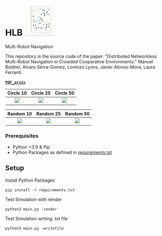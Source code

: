 # HLB         <img src="videos/tud.gif" width="100" height="100"/>

Multi-Robot Navigation

This repository is the source code of the paper: 
"Distributed Networkless Multi-Robot Navigation in Crowded Cooperative Environments."
Manuel Boldrer, Alvaro Serra-Gomez, Lorenzo Lyons, Javier Alonso-Mora, Laura Ferranti.

**[`PDF_arxiv`](https://arxiv.org/pdf/????)** 

Circle 10                   |   Circle 25       | Circle 50 
:-------------------------:|:-------------------------:|:-------------------------:
![](videos/a)  | ![](videos/a) | ![](videos/a)

Random 10                  | Random 25          | Random 50 
:-------------------------:|:-------------------------:|:-------------------------:
![](videos/a) | ![](videos/a) | ![](videos/a)



### Prerequisites
- Python >3.9 & Pip
- Python Packages as defined in [requirements.txt](requirements.txt) 

## Setup
Install Python Packages
    
    pip install -r requirements.txt

Test Simulation with render

    python3 main.py -render

Test Simulation writing .txt file

    python3 main.py -writefile







